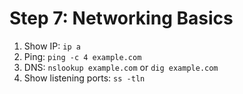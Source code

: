 # Step 7: Networking Basics

1. Show IP: `ip a`
2. Ping: `ping -c 4 example.com`
3. DNS: `nslookup example.com` or `dig example.com`
4. Show listening ports: `ss -tln`

